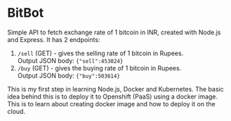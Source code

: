 # BitBot
Simple API to fetch exchange rate of 1 bitcoin in INR,  created with Node.js and Express.
It has 2 endpoints:
1) `/sell` (GET) - gives the selling rate of 1 bitcoin in Rupees.  
Output JSON body: `{"sell":453024}`
2) `/buy` (GET) - gives the buying rate of 1 bitcoin in Rupees.  
Output JSON body: `{"buy":503614}`

This is my first step in learning Node.js, Docker and Kubernetes. The basic idea behind this is to deploy it to Openshift (PaaS) using a docker image. This is to learn about creating docker image and how to deploy it on the cloud.
